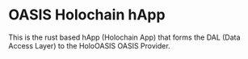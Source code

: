 # OASIS Holochain hApp
This is the rust based hApp (Holochain App) that forms the DAL (Data Access Layer) to the HoloOASIS OASIS Provider.
